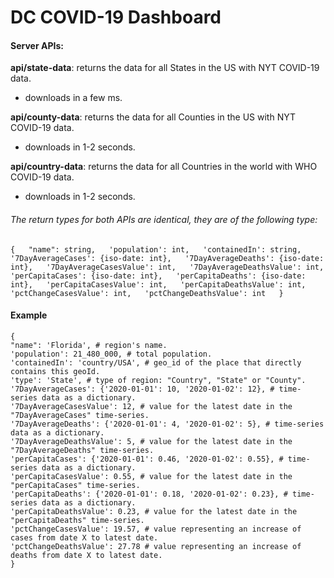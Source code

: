 # DC COVID-19 Dashboard  
#### Server APIs:  
**api/state-data**: returns the data for all States in the US with NYT COVID-19 data.  
 - downloads in a few ms.  
  
**api/county-data**: returns the data for all Counties in the US with NYT COVID-19 data.  
 - downloads in 1-2 seconds.  
   
 **api/country-data**: returns the data for all Countries in the world with WHO COVID-19 data.  
 - downloads in 1-2 seconds.  
  
######  The return types for both APIs are identical, they are of the following type:  
  
``{  
"name": string,  
'population': int,  
'containedIn': string,  
'7DayAverageCases': {iso-date: int},  
'7DayAverageDeaths': {iso-date: int},  
'7DayAverageCasesValue': int,  
'7DayAverageDeathsValue': int,  
'perCapitaCases': {iso-date: int},  
'perCapitaDeaths': {iso-date: int},  
'perCapitaCasesValue': int,  
'perCapitaDeathsValue': int,  
'pctChangeCasesValue': int,  
'pctChangeDeathsValue': int  
}``  
  
  
#### Example  

    {  
    "name": 'Florida', # region's name.  
    'population': 21_480_000, # total population.  
    'containedIn': 'country/USA', # geo_id of the place that directly contains this geoId.  
    'type': 'State', # type of region: "Country", "State" or "County".  
    '7DayAverageCases': {'2020-01-01': 10, '2020-01-02': 12}, # time-series data as a dictionary.  
    '7DayAverageCasesValue': 12, # value for the latest date in the "7DayAverageCases" time-series.  
    '7DayAverageDeaths': {'2020-01-01': 4, '2020-01-02': 5}, # time-series data as a dictionary.  
    '7DayAverageDeathsValue': 5, # value for the latest date in the "7DayAverageDeaths" time-series.  
    'perCapitaCases': {'2020-01-01': 0.46, '2020-01-02': 0.55}, # time-series data as a dictionary.  
    'perCapitaCasesValue': 0.55, # value for the latest date in the "perCapitaCases" time-series.  
    'perCapitaDeaths': {'2020-01-01': 0.18, '2020-01-02': 0.23}, # time-series data as a dictionary.  
    'perCapitaDeathsValue': 0.23, # value for the latest date in the "perCapitaDeaths" time-series.  
    'pctChangeCasesValue': 19.57, # value representing an increase of cases from date X to latest date.  
    'pctChangeDeathsValue': 27.78 # value representing an increase of deaths from date X to latest date.  
    }
